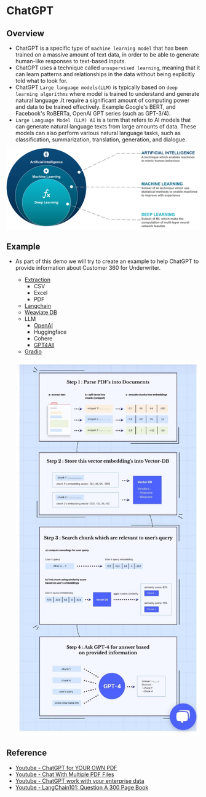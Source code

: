 # ChatGPT

## Overview
- ChatGPT is a specific type of `machine learning model` that has been trained on a massive amount of text data, in order to be able to generate human-like responses to text-based inputs.
- ChatGPT uses a technique called `unsupervised learning`, meaning that it can learn patterns and relationships in the data without being explicitly told what to look for.
- ChatGPT `Large language models(LLM)` is typically based on `deep learning algorithms` where model is trained to understand and generate natural language .It require a significant amount of computing power and data to be trained effectively. Example Google's BERT, and Facebook's RoBERTa, OpenAI GPT series (such as GPT-3/4).
- `Large Language Model (LLM) AI` is a term that refers to AI models that can generate natural language texts from large amounts of data. These models can also perform various natural language tasks, such as classification, summarization, translation, generation, and dialogue.

![](./01-images/AI-vs-ML-vs-Deep-Learning.png)

## Example
- As part of this demo we will try to create an example to help ChatGPT to provide information about Customer 360 for Underwriter.
  - [Extraction](./02-dev/01-extraction/extraction.md)
    - CSV
    - Excel
    - PDF
  - [Langchain](./02-dev/02-langchain/langchain.md)
  - [Weaviate DB](./02-dev/03-weaviate/weavite.md)
  - LLM
    - [OpenAI](./02-dev/04-llm/openai.md)
    - Huggingface
    - Cohere
    - [GPT4All](./02-dev/04-llm/gpt4all.md)
  - [Gradio](./02-dev/05-gradio/gradio.md)

  ![](./01-images/DocumentGPT.jpeg)

## Reference
- [Youtube - ChatGPT for YOUR OWN PDF](https://www.youtube.com/watch?v=TLf90ipMzfE)
- [Youtube - Chat With Multiple PDF Files](https://youtu.be/Ix9WIZpArm0)
- [Youtube - ChatGPT work with your enterprise data](https://www.youtube.com/watch?v=tW2EA4aZ_YQ)
- [Youtube - LangChain101: Question A 300 Page Book](https://www.youtube.com/watch?v=h0DHDp1FbmQ)